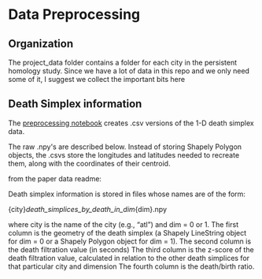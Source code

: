 # Data Preprocessing

## Organization

The project_data folder contains a folder for each city in the persistent homology study.
Since we have a lot of data in this repo and we only need some of it, I suggest we 
collect the important bits here

## Death Simplex information

The [preprocessing notebook](preprocessing_notebook.ipynb) creates .csv versions
of the 1-D death simplex data.

The raw .npy's are described below. Instead of storing Shapely Polygon objects,
the .csvs store the longitudes and latitudes needed to recreate them, along with
the coordinates of their centroid.

from the paper data readme:

Death simplex information is stored in files whose names are of the form:

{city}_death_simplices_by_death_in_dim_{dim}.npy


where city is the name of the city (e.g., “atl”) and dim = 0 or 1. 
The first column is the geometry of the death simplex (a Shapely LineString object for dim = 0 or a Shapely Polygon object for dim = 1).
The second column is the death filtration value (in seconds)
The third column is the z-score of the death filtration value, calculated in relation to the other death simplices for that particular city and dimension
The fourth column is the death/birth ratio.


